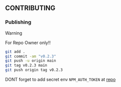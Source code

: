 ## CONTRIBUTING

### Publishing

>[!WARNING]
> For Repo Owner only!!

```bash
git add .
git commit -am "v0.2.3"
git push -u origin main
git tag v0.2.3 main
git push origin tag v0.2.3
```

DONT forget to add secret env `NPM_AUTH_TOKEN` at [repo](https://github.com/Ratimon/solid-grinder/settings/secrets/actions)